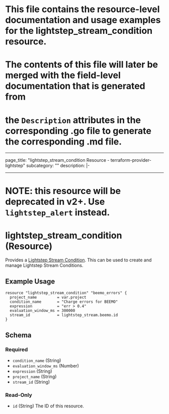 # This file contains the resource-level documentation and usage examples for the lightstep_stream_condition resource.
# The contents of this file will later be merged with the field-level documentation that is generated from
# the `Description` attributes in the corresponding .go file to generate the corresponding .md file.

---
page_title: "lightstep_stream_condition Resource - terraform-provider-lightstep"
subcategory: ""
description: |-

---

# NOTE: this resource will be deprecated in v2+. Use `lightstep_alert` instead.

# lightstep_stream_condition (Resource)

Provides a [Lightstep Stream Condition](https://api-docs.lightstep.com/reference/conditions). This can be used to create and manage Lightstep Stream Conditions.

## Example Usage

```hcl
resource "lightstep_stream_condition" "beemo_errors" {
  project_name         = var.project
  condition_name       = "Charge errors for BEEMO"
  expression           = "err > 0.4"
  evaluation_window_ms = 300000
  stream_id            = lightstep_stream.beemo.id
}
```

<!-- schema generated by tfplugindocs -->
## Schema

### Required

- `condition_name` (String)
- `evaluation_window_ms` (Number)
- `expression` (String)
- `project_name` (String)
- `stream_id` (String)

### Read-Only

- `id` (String) The ID of this resource.
